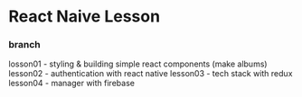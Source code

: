 # React Naive Lesson

### branch
losson01 - styling & building simple react components (make albums)
lesson02 - authentication with react native
lesson03 - tech stack with redux
lesson04 - manager with firebase
